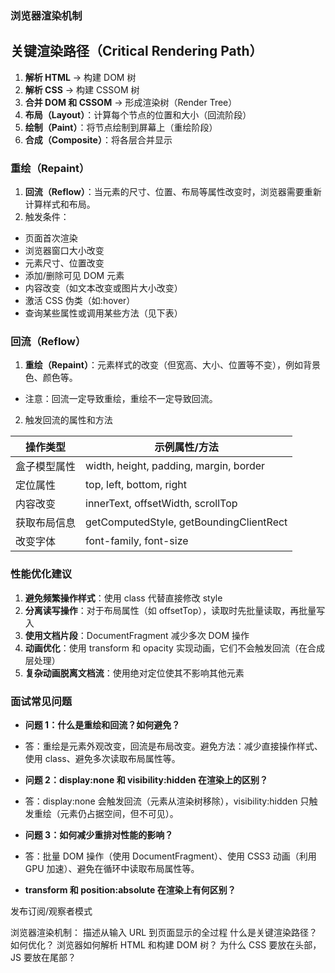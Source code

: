 ### 浏览器渲染机制

## 关键渲染路径（Critical Rendering Path）

1. **解析 HTML** → 构建 DOM 树
2. **解析 CSS** → 构建 CSSOM 树
3. **合并 DOM 和 CSSOM** → 形成渲染树（Render Tree）
4. **布局（Layout）**：计算每个节点的位置和大小（回流阶段）
5. **绘制（Paint）**：将节点绘制到屏幕上（重绘阶段）
6. **合成（Composite）**：将各层合并显示

### 重绘（Repaint）

1. **回流（Reflow）**：当元素的尺寸、位置、布局等属性改变时，浏览器需要重新计算样式和布局。
2. 触发条件：

- 页面首次渲染
- 浏览器窗口大小改变
- 元素尺寸、位置改变
- 添加/删除可见 DOM 元素
- 内容改变（如文本改变或图片大小改变）
- 激活 CSS 伪类（如:hover）
- 查询某些属性或调用某些方法（见下表）

### 回流（Reflow）

1. **重绘（Repaint）**：元素样式的改变（但宽高、大小、位置等不变），例如背景色、颜色等。

- 注意：回流一定导致重绘，重绘不一定导致回流。

2.  触发回流的属性和方法

| 操作类型     | 示例属性/方法                           |
| ------------ | --------------------------------------- |
| 盒子模型属性 | width, height, padding, margin, border  |
| 定位属性     | top, left, bottom, right                |
| 内容改变     | innerText, offsetWidth, scrollTop       |
| 获取布局信息 | getComputedStyle, getBoundingClientRect |
| 改变字体     | font-family, font-size                  |

### 性能优化建议

1. **避免频繁操作样式**：使用 class 代替直接修改 style
2. **分离读写操作**：对于布局属性（如 offsetTop），读取时先批量读取，再批量写入
3. **使用文档片段**：DocumentFragment 减少多次 DOM 操作
4. **动画优化**：使用 transform 和 opacity 实现动画，它们不会触发回流（在合成层处理）
5. **复杂动画脱离文档流**：使用绝对定位使其不影响其他元素

### 面试常见问题

- **问题 1：什么是重绘和回流？如何避免？**
- 答：重绘是元素外观改变，回流是布局改变。避免方法：减少直接操作样式、使用 class、避免多次读取布局属性等。

- **问题 2：display:none 和 visibility:hidden 在渲染上的区别？**
- 答：display:none 会触发回流（元素从渲染树移除），visibility:hidden 只触发重绘（元素仍占据空间，但不可见）。

- **问题 3：如何减少重排对性能的影响？**
- 答：批量 DOM 操作（使用 DocumentFragment）、使用 CSS3 动画（利用 GPU 加速）、避免在循环中读取布局属性等。
- **transform 和 position:absolute 在渲染上有何区别？**

发布订阅/观察者模式

浏览器渲染机制：
描述从输入 URL 到页面显示的全过程
什么是关键渲染路径？如何优化？
浏览器如何解析 HTML 和构建 DOM 树？
为什么 CSS 要放在头部，JS 要放在尾部？
